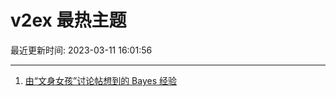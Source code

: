 # v2ex 最热主题

最近更新时间: 2023-03-11 16:01:56

--- 
1. [由“文身女孩”讨论帖想到的 Bayes 经验](https://www.v2ex.com/t/923074) 
